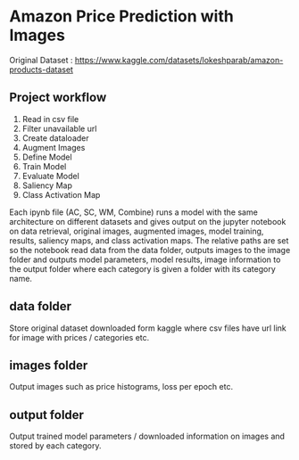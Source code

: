 # Amazon Price Prediction with Images

Original Dataset : https://www.kaggle.com/datasets/lokeshparab/amazon-products-dataset

## Project workflow
1. Read in csv file
2. Filter unavailable url
3. Create dataloader
4. Augment Images
5. Define Model
6. Train Model
7. Evaluate Model
8. Saliency Map
9. Class Activation Map

Each ipynb file (AC, SC, WM, Combine) runs a model with the same architecture on different datasets and gives output on the jupyter notebook on data retrieval, original images, augmented images, model training, results, saliency maps, and class activation maps. The relative paths are set so the notebook read data from the data folder, outputs images to the image folder and outputs model parameters, model results, image information to the output folder where each category is given a folder with its category name.

## data folder
Store original dataset downloaded form kaggle where csv files have url link for image with prices / categories etc.

## images folder
Output images such as price histograms, loss per epoch etc.

## output folder
Output trained model parameters / downloaded information on images and stored by each category.

